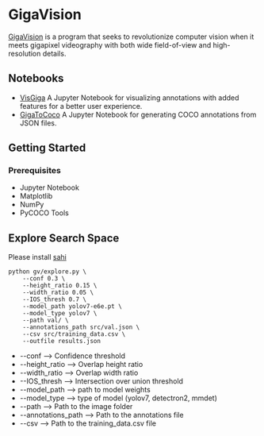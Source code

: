 # GigaVision

[GigaVision](https://gigavision.cn) is a program that seeks to revolutionize computer vision when it meets gigapixel videography with both wide field-of-view and high-resolution details. 
## Notebooks
- [VisGiga](https://github.com/danial880/Gigavision/blob/main/notebooks/visualize_detection_dataset/VisGiga.ipynb) 
A Jupyter Notebook for visualizing annotations with added features for a better user experience. 
- [GigaToCoco](https://github.com/danial880/Gigavision/tree/main/notebooks/convert_giga_to_coco)
A Jupyter Notebook for generating COCO annotations from JSON files. 

## Getting Started
### Prerequisites
- Jupyter Notebook
- Matplotlib
- NumPy
- PyCOCO Tools

## Explore Search Space
Please install [sahi](https://github.com/danial880/Sahi-Yolov7)
```
python gv/explore.py \
    --conf 0.3 \
    --height_ratio 0.15 \
    --width_ratio 0.05 \
    --IOS_thresh 0.7 \
    --model_path yolov7-e6e.pt \
    --model_type yolov7 \
    --path val/ \
    --annotations_path src/val.json \
    --csv src/training_data.csv \
    --outfile results.json
```
-  --conf --> Confidence threshold
-  --height_ratio --> Overlap height ratio
-  --width_ratio --> Overlap width ratio
-  --IOS_thresh --> Intersection over union threshold
-  --model_path --> path to model weights
-  --model_type --> type of model (yolov7, detectron2, mmdet)
-  --path --> Path to the image folder
-  --annotations_path --> Path to the annotations file
-  --csv --> Path to the training_data.csv file
